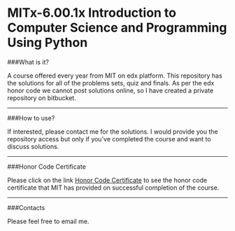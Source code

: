 # MITx-6.00.1x Introduction to Computer Science and Programming Using Python

###What is it?

A course offered every year from MIT on edx platform. This repository has the solutions for all of the problems sets, quiz and finals. As per the edx honor code we cannot post solutions online, so I have created a private repository on bitbucket.

---

###How to use?

If interested, please contact me for the solutions. I would provide you the repository access but only if you've completed the course and want to discuss solutions.

---

###Honor Code Certificate

Please click on the link [Honor Code Certificate](https://courses.edx.org/certificates/843b5a6a6d9f444e90137d4bc357c057) to see the honor code certificate that MIT has provided on successful completion of the course.

---

###Contacts

Please feel free to email me.
